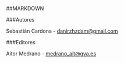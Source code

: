 ##MARKDOWN

###Autores

Sebastián Cardona - danirzhzdam@gmail.com

###Editores

Aitor Medrano - medrano_ait@gva.es